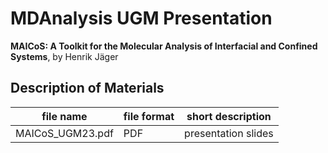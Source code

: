 # MDAnalysis UGM Presentation

**MAICoS: A Toolkit for the Molecular Analysis of Interfacial and Confined Systems**, by Henrik Jäger

## Description of Materials
| file name        | file format | short description              |
|------------------|-------------|--------------------------------|
|MAICoS_UGM23.pdf  |PDF          |presentation slides             |
